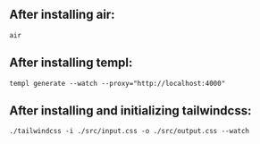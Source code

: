 ## After installing air:

```
air
```

## After installing templ:

```
templ generate --watch --proxy="http://localhost:4000"
```

## After installing and initializing tailwindcss:

```
./tailwindcss -i ./src/input.css -o ./src/output.css --watch
```
